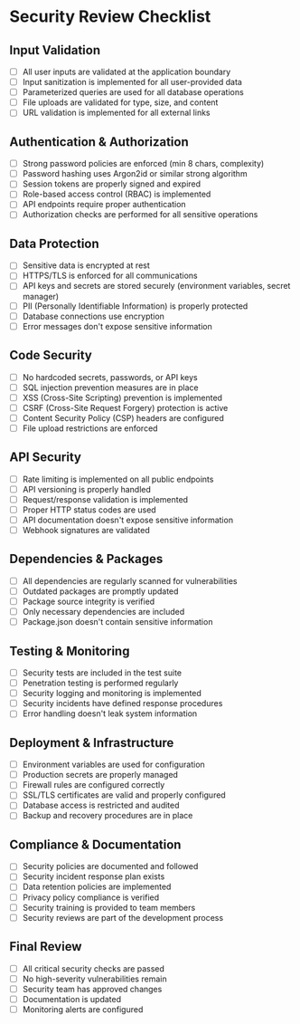 # Security Review Checklist

## Input Validation
- [ ] All user inputs are validated at the application boundary
- [ ] Input sanitization is implemented for all user-provided data
- [ ] Parameterized queries are used for all database operations
- [ ] File uploads are validated for type, size, and content
- [ ] URL validation is implemented for all external links

## Authentication & Authorization
- [ ] Strong password policies are enforced (min 8 chars, complexity)
- [ ] Password hashing uses Argon2id or similar strong algorithm
- [ ] Session tokens are properly signed and expired
- [ ] Role-based access control (RBAC) is implemented
- [ ] API endpoints require proper authentication
- [ ] Authorization checks are performed for all sensitive operations

## Data Protection
- [ ] Sensitive data is encrypted at rest
- [ ] HTTPS/TLS is enforced for all communications
- [ ] API keys and secrets are stored securely (environment variables, secret manager)
- [ ] PII (Personally Identifiable Information) is properly protected
- [ ] Database connections use encryption
- [ ] Error messages don't expose sensitive information

## Code Security
- [ ] No hardcoded secrets, passwords, or API keys
- [ ] SQL injection prevention measures are in place
- [ ] XSS (Cross-Site Scripting) prevention is implemented
- [ ] CSRF (Cross-Site Request Forgery) protection is active
- [ ] Content Security Policy (CSP) headers are configured
- [ ] File upload restrictions are enforced

## API Security
- [ ] Rate limiting is implemented on all public endpoints
- [ ] API versioning is properly handled
- [ ] Request/response validation is implemented
- [ ] Proper HTTP status codes are used
- [ ] API documentation doesn't expose sensitive information
- [ ] Webhook signatures are validated

## Dependencies & Packages
- [ ] All dependencies are regularly scanned for vulnerabilities
- [ ] Outdated packages are promptly updated
- [ ] Package source integrity is verified
- [ ] Only necessary dependencies are included
- [ ] Package.json doesn't contain sensitive information

## Testing & Monitoring
- [ ] Security tests are included in the test suite
- [ ] Penetration testing is performed regularly
- [ ] Security logging and monitoring is implemented
- [ ] Security incidents have defined response procedures
- [ ] Error handling doesn't leak system information

## Deployment & Infrastructure
- [ ] Environment variables are used for configuration
- [ ] Production secrets are properly managed
- [ ] Firewall rules are configured correctly
- [ ] SSL/TLS certificates are valid and properly configured
- [ ] Database access is restricted and audited
- [ ] Backup and recovery procedures are in place

## Compliance & Documentation
- [ ] Security policies are documented and followed
- [ ] Security incident response plan exists
- [ ] Data retention policies are implemented
- [ ] Privacy policy compliance is verified
- [ ] Security training is provided to team members
- [ ] Security reviews are part of the development process

## Final Review
- [ ] All critical security checks are passed
- [ ] No high-severity vulnerabilities remain
- [ ] Security team has approved changes
- [ ] Documentation is updated
- [ ] Monitoring alerts are configured
